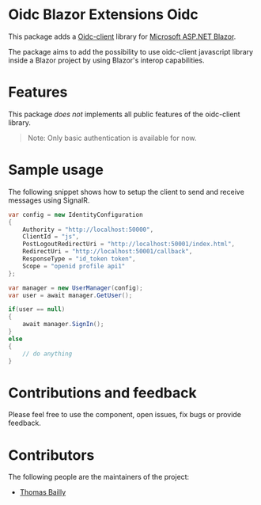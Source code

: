 # Oidc Blazor Extensions Oidc

This package adds a [Oidc-client](https://github.com/IdentityModel/oidc-client-js) library for [Microsoft ASP.NET Blazor](https://github.com/aspnet/Blazor).

The package aims to add the possibility to use oidc-client javascript library inside a Blazor project by using Blazor's interop capabilities.

# Features

This package *does not* implements all public features of the oidc-client library.

> Note: Only basic authentication is available for now.

# Sample usage

The following snippet shows how to setup the client to send and receive messages using SignalR.

```c#
var config = new IdentityConfiguration
{
    Authority = "http://localhost:50000",
    ClientId = "js",
    PostLogoutRedirectUri = "http://localhost:50001/index.html",
    RedirectUri = "http://localhost:50001/callback",
    ResponseType = "id_token token",
    Scope = "openid profile api1"
};

var manager = new UserManager(config);
var user = await manager.GetUser();

if(user == null)
{
    await manager.SignIn();
}
else
{
    // do anything
}
```

# Contributions and feedback

Please feel free to use the component, open issues, fix bugs or provide feedback.

# Contributors

The following people are the maintainers of the project:

- [Thomas Bailly](https://github.com/authfix)